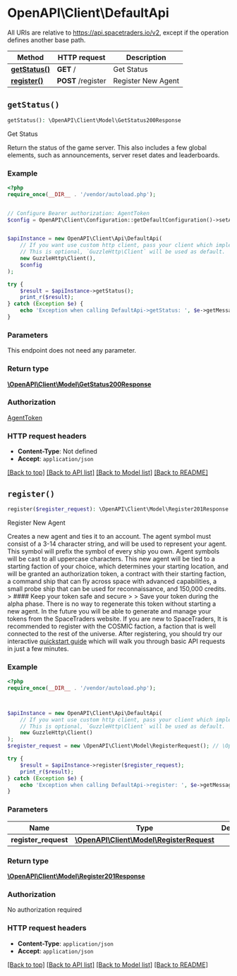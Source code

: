 # OpenAPI\Client\DefaultApi

All URIs are relative to https://api.spacetraders.io/v2, except if the operation defines another base path.

| Method | HTTP request | Description |
| ------------- | ------------- | ------------- |
| [**getStatus()**](DefaultApi.md#getStatus) | **GET** / | Get Status |
| [**register()**](DefaultApi.md#register) | **POST** /register | Register New Agent |


## `getStatus()`

```php
getStatus(): \OpenAPI\Client\Model\GetStatus200Response
```

Get Status

Return the status of the game server. This also includes a few global elements, such as announcements, server reset dates and leaderboards.

### Example

```php
<?php
require_once(__DIR__ . '/vendor/autoload.php');


// Configure Bearer authorization: AgentToken
$config = OpenAPI\Client\Configuration::getDefaultConfiguration()->setAccessToken('YOUR_ACCESS_TOKEN');


$apiInstance = new OpenAPI\Client\Api\DefaultApi(
    // If you want use custom http client, pass your client which implements `GuzzleHttp\ClientInterface`.
    // This is optional, `GuzzleHttp\Client` will be used as default.
    new GuzzleHttp\Client(),
    $config
);

try {
    $result = $apiInstance->getStatus();
    print_r($result);
} catch (Exception $e) {
    echo 'Exception when calling DefaultApi->getStatus: ', $e->getMessage(), PHP_EOL;
}
```

### Parameters

This endpoint does not need any parameter.

### Return type

[**\OpenAPI\Client\Model\GetStatus200Response**](../Model/GetStatus200Response.md)

### Authorization

[AgentToken](../../README.md#AgentToken)

### HTTP request headers

- **Content-Type**: Not defined
- **Accept**: `application/json`

[[Back to top]](#) [[Back to API list]](../../README.md#endpoints)
[[Back to Model list]](../../README.md#models)
[[Back to README]](../../README.md)

## `register()`

```php
register($register_request): \OpenAPI\Client\Model\Register201Response
```

Register New Agent

Creates a new agent and ties it to an account.  The agent symbol must consist of a 3-14 character string, and will be used to represent your agent. This symbol will prefix the symbol of every ship you own. Agent symbols will be cast to all uppercase characters.  This new agent will be tied to a starting faction of your choice, which determines your starting location, and will be granted an authorization token, a contract with their starting faction, a command ship that can fly across space with advanced capabilities, a small probe ship that can be used for reconnaissance, and 150,000 credits.  > #### Keep your token safe and secure > > Save your token during the alpha phase. There is no way to regenerate this token without starting a new agent. In the future you will be able to generate and manage your tokens from the SpaceTraders website.  If you are new to SpaceTraders, It is recommended to register with the COSMIC faction, a faction that is well connected to the rest of the universe. After registering, you should try our interactive [quickstart guide](https://docs.spacetraders.io/quickstart/new-game) which will walk you through basic API requests in just a few minutes.

### Example

```php
<?php
require_once(__DIR__ . '/vendor/autoload.php');



$apiInstance = new OpenAPI\Client\Api\DefaultApi(
    // If you want use custom http client, pass your client which implements `GuzzleHttp\ClientInterface`.
    // This is optional, `GuzzleHttp\Client` will be used as default.
    new GuzzleHttp\Client()
);
$register_request = new \OpenAPI\Client\Model\RegisterRequest(); // \OpenAPI\Client\Model\RegisterRequest | 

try {
    $result = $apiInstance->register($register_request);
    print_r($result);
} catch (Exception $e) {
    echo 'Exception when calling DefaultApi->register: ', $e->getMessage(), PHP_EOL;
}
```

### Parameters

| Name | Type | Description  | Notes |
| ------------- | ------------- | ------------- | ------------- |
| **register_request** | [**\OpenAPI\Client\Model\RegisterRequest**](../Model/RegisterRequest.md)|  | [optional] |

### Return type

[**\OpenAPI\Client\Model\Register201Response**](../Model/Register201Response.md)

### Authorization

No authorization required

### HTTP request headers

- **Content-Type**: `application/json`
- **Accept**: `application/json`

[[Back to top]](#) [[Back to API list]](../../README.md#endpoints)
[[Back to Model list]](../../README.md#models)
[[Back to README]](../../README.md)

